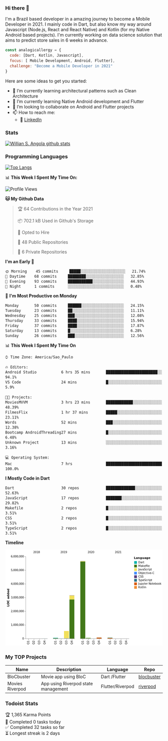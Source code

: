 ### Hi there 👋

I'm a Brazil based developer in a amazing journey to become a Mobile Developer in 2021. I mainly code in Dart, but also know my way around Javascript (Node.js, React and React Native) and Kotlin (for my Native Android based projects). I'm currently working on data science solution that aims to predict store sales in 6 weeks in advance.

```javascript
const analogicallergy = {
  code: [Dart, Kotlin, Javascript],
  focus: [ Mobile Development, Android, Flutter],
  challenge: "Become a Mobile Developer in 2021"
}
```

Here are some ideas to get you started:

- 🔭 I’m currently learning architectural patterns such as Clean Architecture
- 🌱 I’m currently learning Native Android development and Flutter
- 👯 I’m looking to collaborate on Android and Flutter projects
- 📫 How to reach me:
  - :office: [LinkedIn](https://www.linkedin.com/in/wsabsi/)

### Stats

[![Willian S. Angola github stats](https://github-readme-stats.vercel.app/api?username=analogicallergy&count_private=true&show_icons=true&theme=radical&hide_rank=false)](https://github.com/anuraghazra/github-readme-stats)

### Programming Languages

[![Top Langs](https://github-readme-stats.vercel.app/api/top-langs/?username=analogicallergy)](https://github.com/analogicallergy/github-readme-stats)

📊 **This Week I Spent My Time On:**

<!--START_SECTION:waka-->
![Profile Views](http://img.shields.io/badge/Profile%20Views-0-blue)

**🐱 My Github Data** 

> 🏆 64 Contributions in the Year 2021
 > 
> 📦 702.1 kB Used in Github's Storage 
 > 
> 💼 Opted to Hire
 > 
> 📜 48 Public Repositories 
 > 
> 🔑 6 Private Repositories  
 > 
**I'm an Early 🐤** 

```text
🌞 Morning    45 commits     █████░░░░░░░░░░░░░░░░░░░░   21.74% 
🌆 Daytime    68 commits     ████████░░░░░░░░░░░░░░░░░   32.85% 
🌃 Evening    93 commits     ███████████░░░░░░░░░░░░░░   44.93% 
🌙 Night      1 commits      ░░░░░░░░░░░░░░░░░░░░░░░░░   0.48%

```
📅 **I'm Most Productive on Monday** 

```text
Monday       50 commits     ██████░░░░░░░░░░░░░░░░░░░   24.15% 
Tuesday      23 commits     ██░░░░░░░░░░░░░░░░░░░░░░░   11.11% 
Wednesday    25 commits     ███░░░░░░░░░░░░░░░░░░░░░░   12.08% 
Thursday     33 commits     ████░░░░░░░░░░░░░░░░░░░░░   15.94% 
Friday       37 commits     ████░░░░░░░░░░░░░░░░░░░░░   17.87% 
Saturday     13 commits     █░░░░░░░░░░░░░░░░░░░░░░░░   6.28% 
Sunday       26 commits     ███░░░░░░░░░░░░░░░░░░░░░░   12.56%

```


📊 **This Week I Spent My Time On** 

```text
⌚︎ Time Zone: America/Sao_Paulo

🔥 Editors: 
Android Studio           6 hrs 35 mins       ███████████████████████░░   94.1% 
VS Code                  24 mins             █░░░░░░░░░░░░░░░░░░░░░░░░   5.9%

🐱‍💻 Projects: 
MoviesMVVM               3 hrs 23 mins       ████████████░░░░░░░░░░░░░   48.39% 
FilmesFlix               1 hr 37 mins        █████░░░░░░░░░░░░░░░░░░░░   23.11% 
Words                    52 mins             ███░░░░░░░░░░░░░░░░░░░░░░   12.38% 
Bootcamp AndroidThreading27 mins             █░░░░░░░░░░░░░░░░░░░░░░░░   6.48% 
Unknown Project          13 mins             ░░░░░░░░░░░░░░░░░░░░░░░░░   3.16%

💻 Operating System: 
Mac                      7 hrs               █████████████████████████   100.0%

```

**I Mostly Code in Dart** 

```text
Dart                     30 repos            █████████████░░░░░░░░░░░░   52.63% 
JavaScript               17 repos            ███████░░░░░░░░░░░░░░░░░░   29.82% 
Makefile                 2 repos             █░░░░░░░░░░░░░░░░░░░░░░░░   3.51% 
CSS                      2 repos             █░░░░░░░░░░░░░░░░░░░░░░░░   3.51% 
TypeScript               2 repos             █░░░░░░░░░░░░░░░░░░░░░░░░   3.51%

```


**Timeline**

![Chart not found](https://raw.githubusercontent.com/AnalogicAllergy/AnalogicAllergy/main/charts/bar_graph.png) 


<!--END_SECTION:waka-->

### My TOP Projects

| Name            | Description                         | Language         | Repo                                                           |
| --------------- | ----------------------------------- | ---------------- | -------------------------------------------------------------- |
| BloCbuster      | Movie app using BloC                | Dart /Flutter    | [blocbuster](https://github.com/AnalogicAllergy/blocbuster)    |
| Movies Riverpod | App using Riverpod state management | Flutter/Riverpod | [riverpod](https://github.com/AnalogicAllergy/movies_riverpod) |

### Todoist Stats

<!-- TODO-IST:START -->
🏆  1,365 Karma Points           
🌸  Completed 0 tasks today           
✅  Completed 32 tasks so far           
⏳  Longest streak is 2 days
<!-- TODO-IST:END -->
